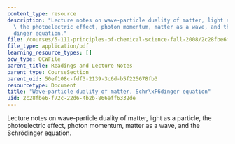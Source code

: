 ```yaml
---
content_type: resource
description: "Lecture notes on wave-particle duality of matter, light as a particle,\
  \ the photoelectric effect, photon momentum, matter as a wave, and the Schr\xF6\
  dinger equation."
file: /courses/5-111-principles-of-chemical-science-fall-2008/2c28fbe6f72c22d64b2b866eff6332de_lecnotes04.pdf
file_type: application/pdf
learning_resource_types: []
ocw_type: OCWFile
parent_title: Readings and Lecture Notes
parent_type: CourseSection
parent_uid: 50ef108c-fdf3-2139-3c6d-b5f225678fb3
resourcetype: Document
title: "Wave-particle duality of matter, Schr\xF6dinger equation"
uid: 2c28fbe6-f72c-22d6-4b2b-866eff6332de
---
```

Lecture notes on wave-particle duality of matter, light as a particle, the photoelectric effect, photon momentum, matter as a wave, and the Schrödinger equation.

